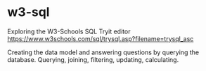 # w3-sql
Exploring the W3-Schools SQL Tryit editor 
https://www.w3schools.com/sql/trysql.asp?filename=trysql_asc

Creating the data model and answering questions by querying the database. 
Querying, joining, filtering, updating, calculating.
